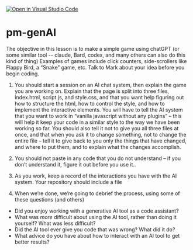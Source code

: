 [![Open in Visual Studio Code](https://classroom.github.com/assets/open-in-vscode-718a45dd9cf7e7f842a935f5ebbe5719a5e09af4491e668f4dbf3b35d5cca122.svg)](https://classroom.github.com/online_ide?assignment_repo_id=14988682&assignment_repo_type=AssignmentRepo)
# pm-genAI


The objective in this lesson is to make a simple game using chatGPT (or some similar tool -- claude, Bard, codex, and many others can also do this kind of thing)  Examples of games include click counters, side-scrollers like Flappy Bird, a “Snake” game, etc. Talk to Mark about your idea before you begin coding.

1. You should start a session on an AI chat system, then explain the game you are working on.  Explain that the page is split into three files, index.html, script.js, and style.css, and that you want help figuring out how to structure the html, how to control the style, and how to implement the interactive elements.  You will have to tell the AI system that you want to work in “vanilla javascript without any plugins” – this will help it keep your code in a similar style to the way we have been working so far.  You should also tell it not to give you all three files at once, and that when you ask it to change something, not to change the entire file – tell it to give back to you only the things that have changed, and where to put them, and to explain what the changes accomplish.

2. You should not paste in any code that you do not understand – if you don’t understand it, figure it out before you use it..

3. As you work, keep a record of the interactions you have with the AI system.  Your repository should include a file 

4. When we’re done, we’re going to debrief the process, using some of these questions (and others)

* Did you enjoy working with a generative AI tool as a code assistant?
* What was *more* difficult about using the AI tool, rather than doing it yourself? What was less difficult?
* Did the AI tool ever give you code that was wrong?  What did it do?
* What advice do you have about how to interact with an AI tool to get better results? 

